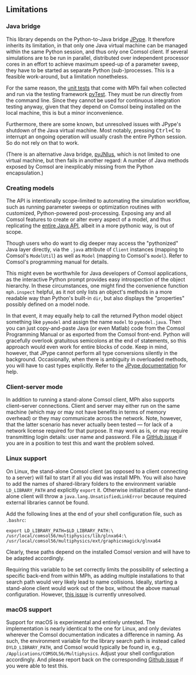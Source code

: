 ﻿Limitations
-----------

### Java bridge

This library depends on the Python-to-Java bridge [JPype][jpype].
It therefore inherits its limitation, in that only one Java virtual
machine can be managed within the same Python session, and thus only
one Comsol client. If several simulations are to be run in parallel,
distributed over independent processor cores in an effort to achieve
maximum speed-up of a parameter sweep, they have to be started as
separate Python (sub-)processes. This is a feasible work-around, but
a limitation nonetheless.

For the same reason, the [unit tests][tests] that come with MPh fail
when collected and run via the testing framework [pyTest][pytest].
They must be run directly from the command line. Since they cannot be
used for continuous integration testing anyway, given that they depend
on Comsol being installed on the local machine, this is but a minor
inconvenience.

Furthermore, there are some known, but unresolved issues with JPype's
shutdown of the Java virtual machine. Most notably, pressing
<kbd>Ctrl+C</kbd> to interrupt an ongoing operation will usually crash
the entire Python session. So do not rely on that to work.

(There is an alternative Java bridge, [pyJNIus][jnius], which is
not limited to one virtual machine, but then fails in another regard:
A number of Java methods exposed by Comsol are inexplicably missing
from the Python encapsulation.)


### Creating models

The API is intentionally scope-limited to automating the simulation
workflow, such as running parameter sweeps or optimization routines
with customized, Python-powered post-processing. Exposing any and all
Comsol features to create or alter every aspect of a model, and thus
replicating the [entire Java API][japi], albeit in a more pythonic way,
is out of scope.

Though users who do want to dig deeper may access the "pythonized"
Java layer directly, via the `.java` attribute of `Client` instances
(mapping to Comsol's `ModelUtil`) as well as `Model` (mapping to
Comsol's `model`). Refer to Comsol's programming manual for details.

This might even be worthwhile for Java developers of Comsol
applications, as the interactive Python prompt provides easy
introspection of the object hierarchy. In these circumstances, one
might find the convenience function `mph.inspect` helpful, as it not
only lists an object's methods in a more readable way than Python's
built-in `dir`, but also displays the "properties" possibly defined
on a model node.

In that event, it may equally help to call the returned Python model
object something like `pymodel` and assign the name `model` to
`pymodel.java`. Then you can just copy-and-paste Java (or even Matlab)
code from the Comsol Programming Manual or as exported from the Comsol
front-end. Python will gracefully overlook gratuitous semicolons at
the end of statements, so this approach would even work for entire
blocks of code. Keep in mind, however, that JPype cannot perform all
type conversions silently in the background. Occasionally, when there
is ambiguity in overloaded methods, you will have to cast types
explicitly. Refer to the [JPype documentation][jpype] for help.


### Client-server mode

In addition to running a stand-alone Comsol client, MPh also supports
client–server connections. Client and server may either run on the
same machine (which may or may not have benefits in terms of memory
overhead) or they may communicate across the network. Note, however,
that the latter scenario has never actually been tested — for lack of
a network license required for that purpose. It may work as is, or may
require transmitting login details: user name and password. File a
[GitHub issue][issues] if you are in a position to test this and want
the problem solved.


### Linux support

On Linux, the stand-alone Comsol client (as opposed to a client
connecting to a server) will fail to start if all you did was install
MPh. You will also have to add the names of shared-library folders to
the environment variable `LD_LIBRARY_PATH` and explicitly `export` it.
Otherwise initialization of the stand-alone client will throw a
`java.lang.UnsatisfiedLinkError` because required external libraries
cannot be found.

Add the following lines at the end of your shell configuration file,
such as `.bashrc`:
```shell
export LD_LIBRARY_PATH=$LD_LIBRARY_PATH:\
/usr/local/comsol56/multiphysics/lib/glnxa64:\
/usr/local/comsol56/multiphysics/ext/graphicsmagick/glnxa64
```

Clearly, these paths depend on the installed Comsol version and will
have to be adapted accordingly.

Requiring this variable to be set correctly limits the possibility
of selecting a specific back-end from within MPh, as adding multiple
installations to that search path would very likely lead to name
collisions. Ideally, starting a stand-alone client would work out of
the box, without the above manual configuration. However,
[this issue][issue8] is currently unresolved.


### macOS support

Support for macOS is experimental and entirely untested. The
implementation is nearly identical to the one for Linux, and only
deviates wherever the Comsol documentation indicates a difference in
naming. As such, the environment variable for the library search
path is instead called `DYLD_LIBRARY_PATH`, and Comsol would typically
be found in, e.g., `/Applications/COMSOL56/Multiphysics`. Adjust your
shell configuration accordingly. And please report back on the
corresponding [Github issue][issue9] if you were able to test this.


[repo]:   https://github.com/MPh-py/mph
[tests]:  https://github.com/MPh-py/mph/tree/main/tests
[jpype]:  https://jpype.readthedocs.io
[jnius]:  https://pyjnius.readthedocs.io
[pytest]: https://docs.pytest.org
[japi]:   https://comsol.com/documentation/COMSOL_ProgrammingReferenceManual.pdf
[issues]: https://github.com/MPh-py/MPh/issues
[issue8]: https://github.com/MPh-py/MPh/issues/8
[issue9]: https://github.com/MPh-py/MPh/issues/9
